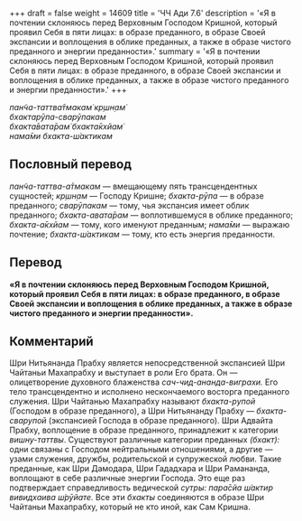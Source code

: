+++
draft = false
weight = 14609
title = 'ЧЧ Ади 7.6'
description = '«Я в почтении склоняюсь перед Верховным Господом Кришной, который проявил Себя в пяти лицах: в образе преданного, в образе Своей экспансии и воплощения в облике преданных, а также в образе чистого преданного и энергии преданности».'
summary = '«Я в почтении склоняюсь перед Верховным Господом Кришной, который проявил Себя в пяти лицах: в образе преданного, в образе Своей экспансии и воплощения в облике преданных, а также в образе чистого преданного и энергии преданности».'
+++

_пан̃ча-таттва̄тмакам̇ кр̣шн̣ам̇  
бхактарӯпа-сварӯпакам  
бхакта̄вата̄рам̇ бхакта̄кхйам̇  
нама̄ми бхакта-ш́актикам_

## Пословный перевод

_пан̃ча_\-_таттва_\-_а̄тмакам_ — вмещающему пять трансцендентных сущностей; _кр̣шн̣ам_ — Господу Кришне; _бхакта_\-_рӯпа_ — в образе преданного; _сварӯпакам_ — тому, чья экспансия имеет облик преданного; _бхакта_\-_авата̄рам_ — воплотившемуся в облике преданного; _бхакта_\-_а̄кхйам_ — тому, кого именуют преданным; _нама̄ми_ — выражаю почтение; _бхакта_\-_ш́актикам_ — тому, кто есть энергия преданности.

## Перевод

**«Я в почтении склоняюсь перед Верховным Господом Кришной, который проявил Себя в пяти лицах: в образе преданного, в образе Своей экспансии и воплощения в облике преданных, а также в образе чистого преданного и энергии преданности».**

## Комментарий

Шри Нитьянанда Прабху является непосредственной экспансией Шри Чайтаньи Махапрабху и выступает в роли Его брата. Он — олицетворение духовного блаженства _сач-чид-ананда-виграхи._ Его тело трансцендентно и исполнено нескончаемого восторга преданного служения. Шри Чайтанью Махапрабху называют _бхакта-рупой_ (Господом в образе преданного), а Шри Нитьянанду Прабху — _бхакта-сварупой_ (экспансией Господа в образе преданного). Шри Адвайта Прабху, воплощение в образе преданного, принадлежит к категории _вишну-таттвы_. Существуют различные категории преданных _(бхакт):_ одни связаны с Господом нейтральными отношениями, а другие — узами служения, дружбы, родительской и супружеской любви. Такие преданные, как Шри Дамодара, Шри Гададхара и Шри Рамананда, воплощают в себе различные энергии Господа. Это еще раз подтверждает справедливость ведической _сутры: пара̄сйа ш́актир вивидхаива ш́рӯйате._ Все эти _бхакты_ соединяются в образе Шри Чайтаньи Махапрабху, который не кто иной, как Сам Кришна.
